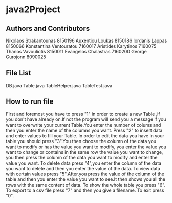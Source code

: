 # java2Project
## Authors and Contributors
Nikolaos Strakantounas 8150196
Auxentiou Loukas 8150186
Iordanis Lappas 8150066
Konstantina Ventouratou 7160017
Aristides Karytinos 7160075
Thanos Vavouliotis 8150011
Evangelos Chalastras 7160200
George Gurojonn 8090025
## File List
DB.java 
Table.java
TableHelper.java
TableTest.java
## How to run file
First and foremost you have to press "1" in order to create a new Table ,if you don't have already on.If not the program will send you a message if you want to overwrite your current Table.You enter the number of colums and then you enter the name of the columns you want.
Press "2" to insert data and enter values to fill your Table.
In order to edit the data you have in your table you should press "3".You then choose the column of the data you want to modify or has the value you want to modify, you enter the value you want to change or contains in the same row the value you want to change, you then press the column of the data you want to modify and enter the value you want.
To delete data press "4",you enter the column of the data you want to delete and then you enter the value of the data.
To view data with certain values press "5".After,you press the value of the column of the table and then you enter the value you want to see.It then shows you all the rows with the same content of data.
To show the whole table you press "6".
To export to a csv file press "7" and then you give a filename.
To exit press "0".
